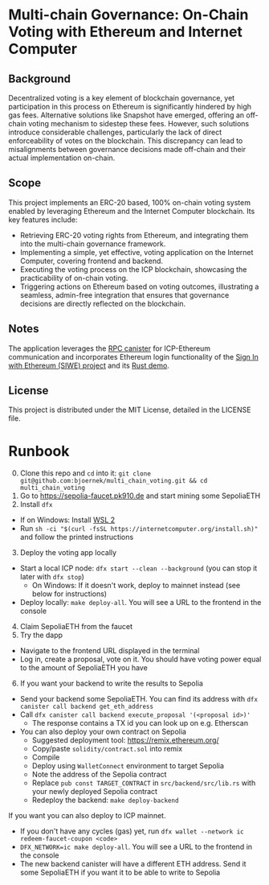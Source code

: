 # Multi-chain Governance: On-Chain Voting with Ethereum and Internet Computer


## Background 
Decentralized voting is a key element of blockchain governance, yet participation in this process on Ethereum is significantly hindered by high gas fees. Alternative solutions like Snapshot have emerged, offering an off-chain voting mechanism to sidestep these fees. However, such solutions introduce considerable challenges, particularly the lack of direct enforceability of votes on the blockchain. This discrepancy can lead to misalignments between governance decisions made off-chain and their actual implementation on-chain.

## Scope
This project implements an ERC-20 based, 100% on-chain voting system enabled by leveraging Ethereum and the Internet Computer blockchain. Its key features include:

* Retrieving ERC-20 voting rights from Ethereum, and integrating them into the multi-chain governance framework.
* Implementing a simple, yet effective, voting application on the Internet Computer, covering frontend and backend.
* Executing the voting process on the ICP blockchain, showcasing the practicability of on-chain voting.
* Triggering actions on Ethereum based on voting outcomes, illustrating a seamless, admin-free integration that ensures that governance decisions are directly reflected on the blockchain.

## Notes
The application leverages the [RPC canister](https://internetcomputer.org/docs/current/developer-docs/multi-chain/ethereum/using-eth/evm-rpc/) for ICP-Ethereum communication and incorporates Ethereum login functionality of the [Sign In with Ethereum (SIWE) project](https://github.com/kristoferlund/ic-siwe/tree/main/packages/ic_siwe_provider) and its [Rust demo](https://github.com/kristoferlund/ic-siwe-react-demo-rust).

## License
This project is distributed under the MIT License, detailed in the LICENSE file.

# Runbook
0. Clone this repo and `cd` into it: `git clone git@github.com:bjoernek/multi_chain_voting.git && cd multi_chain_voting`
1. Go to https://sepolia-faucet.pk910.de and start mining some SepoliaETH
2. Install `dfx`
  - If on Windows: Install [WSL 2](https://learn.microsoft.com/en-us/windows/wsl/basic-commands)
  - Run `sh -ci "$(curl -fsSL https://internetcomputer.org/install.sh)"` and follow the printed instructions
3. Deploy the voting app locally
  - Start a local ICP node: `dfx start --clean --background` (you can stop it later with `dfx stop`)
    - On Windows: If it doesn't work, deploy to mainnet instead (see below for instructions)
  - Deploy locally: `make deploy-all`. You will see a URL to the frontend in the console
4. Claim SepoliaETH from the faucet
5. Try the dapp
  - Navigate to the frontend URL displayed in the terminal
  - Log in, create a proposal, vote on it. You should have voting power equal to the amount of SepoliaETH you have
6. If you want your backend to write the results to Sepolia
  - Send your backend some SepoliaETH. You can find its address with `dfx canister call backend get_eth_address`
  - Call `dfx canister call backend execute_proposal '(<proposal id>)'`
    - The response contains a TX id you can look up on e.g. Etherscan
  - You can also deploy your own contract on Sepolia
    - Suggested deployment tool: https://remix.ethereum.org/
    - Copy/paste `solidity/contract.sol` into remix
    - Compile
    - Deploy using `WalletConnect` environment to target Sepolia
    - Note the address of the Sepolia contract
    - Replace `pub const TARGET_CONTRACT` in `src/backend/src/lib.rs` with your newly deployed Sepolia contract
    - Redeploy the backend: `make deploy-backend`

If you want you can also deploy to ICP mainnet.
- If you don't have any cycles (gas) yet, run `dfx wallet --network ic redeem-faucet-coupon <code>`
- `DFX_NETWORK=ic make deploy-all`. You will see a URL to the frontend in the console
- The new backend canister will have a different ETH address. Send it some SepoliaETH if you want it to be able to write to Sepolia